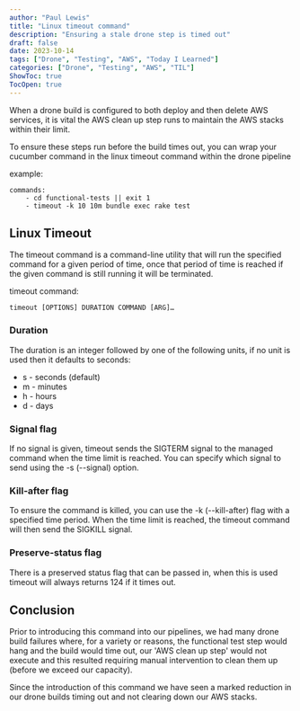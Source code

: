 ```yaml
---
author: "Paul Lewis"
title: "Linux timeout command"
description: "Ensuring a stale drone step is timed out"
draft: false
date: 2023-10-14
tags: ["Drone", "Testing", "AWS", "Today I Learned"]
categories: ["Drone", "Testing", "AWS", "TIL"]
ShowToc: true
TocOpen: true
---
```


When a drone build is configured to both deploy and then delete AWS services, it is vital the AWS clean up step runs to maintain
the AWS stacks within their limit.

To ensure these steps run before the build times out, you can wrap your cucumber command in the linux timeout command within the drone pipeline

example:
````
commands:
    - cd functional-tests || exit 1
    - timeout -k 10 10m bundle exec rake test
````

## Linux Timeout
The timeout command is a command-line utility that will run the specified command for a given period of time, once that period of time is reached
if the given command is still running it will be terminated.

timeout command:
````
timeout [OPTIONS] DURATION COMMAND [ARG]…
````

### Duration
The duration is an integer followed by one of the following units, if no unit is used then it defaults to seconds:

* s - seconds (default)
* m - minutes
* h - hours
* d - days

### Signal flag
If no signal is given, timeout sends the SIGTERM signal to the managed command when the time limit is reached. You can specify which signal to send 
using the -s (--signal) option.

### Kill-after flag
To ensure the command is killed, you can use the -k (--kill-after) flag with a specified time period. When the time limit is reached, the timeout command 
will then send the SIGKILL signal.

### Preserve-status flag
There is a preserved status flag that can be passed in, when this is used timeout will always returns 124 if it times out.


## Conclusion
Prior to introducing this command into our pipelines, we had many drone build failures where, for a variety or reasons, the functional test step would hang and the 
build would time out, our 'AWS clean up step' would not execute and this resulted requiring manual intervention to clean them up (before we exceed our capacity).

Since the introduction of this command we have seen a marked reduction in our drone builds timing out and not clearing down our AWS stacks.
